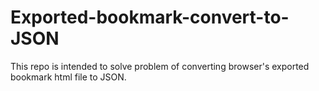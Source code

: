 # Exported-bookmark-convert-to-JSON

This repo is intended to solve problem of converting browser's exported bookmark html file to JSON. 
